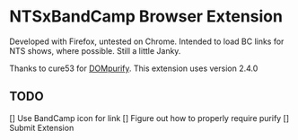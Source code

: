 # NTSxBandCamp Browser Extension

Developed with Firefox, untested on Chrome. Intended to load BC links for NTS shows, where possible. Still a little Janky.

Thanks to cure53 for [DOMpurify](https://github.com/cure53/DOMPurify). This extension uses version 2.4.0

## TODO

[] Use BandCamp icon for link
[] Figure out how to properly require purify
[] Submit Extension
